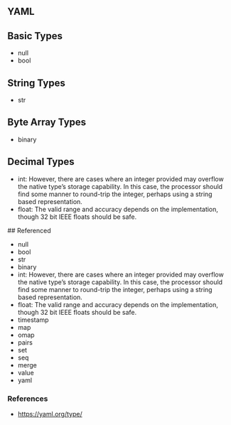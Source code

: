 ## YAML

## Basic Types

* null
* bool

## String Types

* str

## Byte Array Types

* binary

## Decimal Types

* int: However, there are cases where an integer provided may overflow the native type’s storage capability. In this case, the processor should find some manner to round-trip the integer, perhaps using a string based representation.
* float: The valid range and accuracy depends on the implementation, though 32 bit IEEE floats should be safe.

## Referenced

* null
* bool
* str
* binary
* int: However, there are cases where an integer provided may overflow the native type’s storage capability. In this case, the processor should find some manner to round-trip the integer, perhaps using a string based representation.
* float: The valid range and accuracy depends on the implementation, though 32 bit IEEE floats should be safe.
* timestamp
* map
* omap
* pairs
* set
* seq
* merge
* value
* yaml

### References

* https://yaml.org/type/